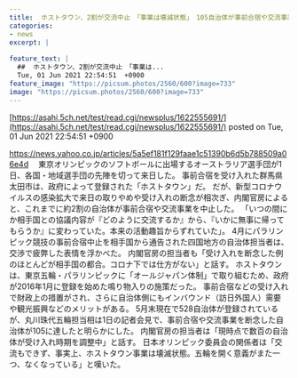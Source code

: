 ```yaml
---
title:  ホストタウン、2割が交流中止　「事業は壊滅状態」　105自治体が事前合宿や交流事業を断念  
categories:
- news
excerpt: |
  
feature_text: |
  ##  ホストタウン、2割が交流中止　「事業は...
  Tue, 01 Jun 2021 22:54:51  +0900
feature_image: "https://picsum.photos/2560/600?image=733"
image: "https://picsum.photos/2560/600?image=733"
---
```


[https://asahi.5ch.net/test/read.cgi/newsplus/1622555691/](https://asahi.5ch.net/test/read.cgi/newsplus/1622555691/)
posted on Tue, 01 Jun 2021 22:54:51  +0900

<!--more-->

https://news.yahoo.co.jp/articles/5a5ef181f129faae1c51390b6d5b788509a06e4d 　東京オリンピックのソフトボールに出場するオーストラリア選手団が1日、各国・地域選手団の先陣を切って来日した。 事前合宿を受け入れた群馬県太田市は、政府によって登録された「ホストタウン」だ。 だが、新型コロナウイルスの感染拡大で来日の取りやめや受け入れの断念が相次ぎ、内閣官房によると、これまでに約2割の自治体が事前合宿や交流事業を中止した。 「いつの間にか相手国との協議内容が『どのように交流するか』から、『いかに無事に帰ってもらうか』に変わっていた。本来の活動趣旨からずれていた」。 4月にパラリンピック競技の事前合宿中止を相手国から通告された四国地方の自治体担当者は、交渉で疲弊した表情を浮かべた。 内閣官房の担当者も「受け入れを断念した例のほとんどが相手国の都合。コロナ下では仕方がない」と話す。 ホストタウンは、東京五輪・パラリンピックに「オールジャパン体制」で取り組むため、政府が2016年1月に登録を始めた鳴り物入りの施策だった。 事前合宿などの受け入れで財政上の措置がされ、さらに自治体側にもインバウンド（訪日外国人）需要や観光振興などのメリットがある。 5月末現在で528自治体が登録されているが、丸川珠代五輪担当相は1日の記者会見で、事前合宿や交流事業を断念した自治体が105に達したと明らかにした。 内閣官房の担当者は「現時点で数百の自治体が受け入れ時期を調整中」と話す。 日本オリンピック委員会の関係者は「交流もできず、事実上、ホストタウン事業は壊滅状態。五輪を開く意義がまた一つ、なくなっている」と嘆いた。
